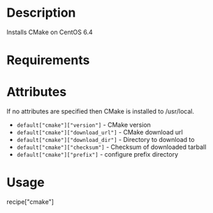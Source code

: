 Description
===========
Installs CMake on CentOS 6.4

Requirements
============

Attributes
==========
If no attributes are specified then CMake is installed to /usr/local.

* `default["cmake"]["version"]` - CMake version
* `default["cmake"]["download_url"]` - CMake download url
* `default["cmake"]["download_dir"]` - Directory to download to
* `default["cmake"]["checksum"]` - Checksum of downloaded tarball
* `default["cmake"]["prefix"]` - configure prefix directory

Usage
=====
recipe["cmake"]
